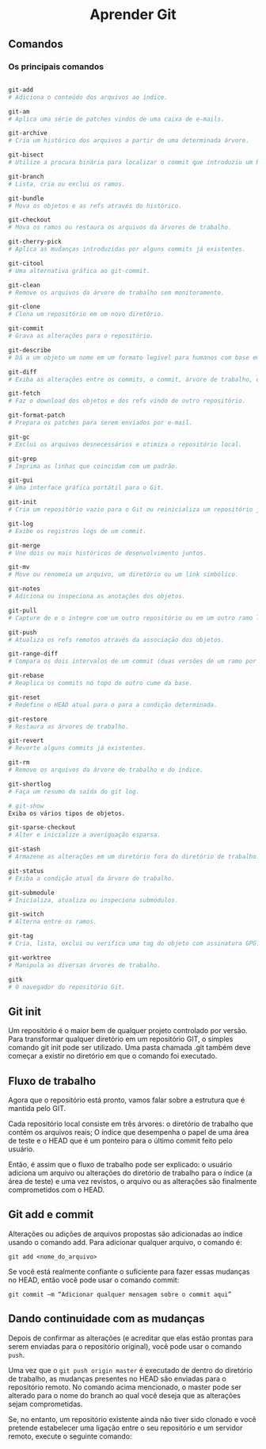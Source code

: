 <h1 style=text-align:center>Aprender Git</h1>

## Comandos

### Os principais comandos

```bash

git-add
# Adiciona o conteúdo dos arquivos ao índice.

git-am
# Aplica uma série de patches vindos de uma caixa de e-mails.

git-archive
# Cria um histórico dos arquivos a partir de uma determinada árvore.

git-bisect
# Utilize a procura binária para localizar o commit que introduziu um bug.

git-branch
# Lista, cria ou exclui os ramos.

git-bundle
# Mova os objetos e as refs através do histórico.

git-checkout
# Mova os ramos ou restaura os arquivos da árvores de trabalho.

git-cherry-pick
# Aplica as mudanças introduzidas por alguns commits já existentes.

git-citool
# Uma alternativa gráfica ao git-commit.

git-clean
# Remove os arquivos da árvore de trabalho sem monitoramento.

git-clone
# Clona um repositório em um novo diretório.

git-commit
# Grava as alterações para o repositório.

git-describe
# Dá a um objeto um nome em um formato legível para humanos com base em um "ref" disponível.

git-diff
# Exiba as alterações entre os commits, o commit, árvore de trabalho, etc.

git-fetch
# Faz o download dos objetos e dos refs vindo de outro repositório.

git-format-patch
# Prepara os patches para serem enviados por e-mail.

git-gc
# Exclui os arquivos desnecessários e otimiza o repositório local.

git-grep
# Imprima as linhas que coincidam com um padrão.

git-gui
# Uma interface gráfica portátil para o Git.

git-init
# Cria um repositório vazio para o Git ou reinicializa um repositório já existente.

git-log
# Exibe os registros logs de um commit.

git-merge
# Une dois ou mais históricos de desenvolvimento juntos.

git-mv
# Move ou renomeia um arquivo, um diretório ou um link simbólico.

git-notes
# Adiciona ou inspeciona as anotações dos objetos.

git-pull
# Capture de e o integre com um outro repositório ou em um outro ramo local.

git-push
# Atualiza os refs remotos através da associação dos objetos.

git-range-diff
# Compara os dois intervalos de um commit (duas versões de um ramo por exemplo).

git-rebase
# Reaplica os commits no topo do outro cume da base.

git-reset
# Redefine o HEAD atual para o para a condição determinada.

git-restore
# Restaura as árvores de trabalho.

git-revert
# Reverte alguns commits já existentes.

git-rm
# Remove os arquivos da árvore de trabalho e do índice.

git-shortlog
# Faça um resumo da saída do git log.

# git-show
Exiba os vários tipos de objetos.

git-sparse-checkout
# Alter e inicialize a averiguação esparsa.

git-stash
# Armazene as alterações em um diretório fora do diretório de trabalho.

git-status
# Exiba a condição atual da árvore de trabalho.

git-submodule
# Inicializa, atualiza ou inspeciona submódulos.

git-switch
# Alterna entre os ramos.

git-tag
# Cria, lista, exclui ou verifica uma tag do objeto com assinatura GPG.

git-worktree
# Manipula as diversas árvores de trabalho.

gitk
# O navegador do repositório Git.

```

## Git init

Um repositório é o maior bem de qualquer projeto controlado por versão. Para transformar qualquer diretório em um repositório GIT, o simples comando git init <directory> pode ser utilizado. Uma pasta chamada .git também deve começar a existir no diretório em que o comando foi executado.

## Fluxo de trabalho

Agora que o repositório está pronto, vamos falar sobre a estrutura que é mantida pelo GIT.

Cada repositório local consiste em três árvores: o diretório de trabalho que contém os arquivos reais; O índice que desempenha o papel de uma área de teste e o HEAD que é um ponteiro para o último commit feito pelo usuário.

Então, é assim que o fluxo de trabalho pode ser explicado: o usuário adiciona um arquivo ou alterações do diretório de trabalho para o índice (a área de teste) e uma vez revistos, o arquivo ou as alterações são finalmente comprometidos com o HEAD.

## Git add e commit

Alterações ou adições de arquivos propostas são adicionadas ao índice usando o comando add. Para adicionar qualquer arquivo, o comando é:

    git add <nome_do_arquivo>

Se você está realmente confiante o suficiente para fazer essas mudanças no HEAD, então você pode usar o comando commit:

    git commit –m “Adicionar qualquer mensagem sobre o commit aqui”

## Dando continuidade com as mudanças

Depois de confirmar as alterações (e acreditar que elas estão prontas para serem enviadas para o repositório original), você pode usar o comando `push`.

Uma vez que o `git push origin master` é executado de dentro do diretório de trabalho, as mudanças presentes no HEAD são enviadas para o repositório remoto. No comando acima mencionado, o master pode ser alterado para o nome do branch ao qual você deseja que as alterações sejam comprometidas.

Se, no entanto, um repositório existente ainda não tiver sido clonado e você pretende estabelecer uma ligação entre o seu repositório e um servidor remoto, execute o seguinte comando:
